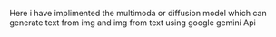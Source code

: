 Here i have implimented the multimoda or diffusion model which can generate text from img and img from text using google gemini Api
